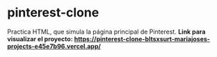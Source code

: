 # pinterest-clone
Practica HTML,  que simula la página principal de Pinterest.
**Link para visualizar el proyecto: https://pinterest-clone-bltsxsurt-mariajoses-projects-e45e7b96.vercel.app/**
